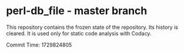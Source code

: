 # perl-db_file - master branch

This repository contains the frozen state of the repository.
Its history is cleared. It is used only for static code
analysis with Codacy.

Commit Time: 1729824805